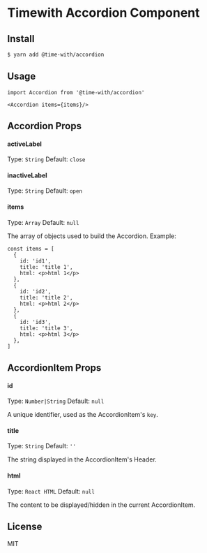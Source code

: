 # Timewith Accordion Component

## Install

```bash
$ yarn add @time-with/accordion
```

## Usage

    import Accordion from '@time-with/accordion'

    <Accordion items={items}/>


## Accordion Props

#### activeLabel
Type: `String` Default: `close`

#### inactiveLabel
Type: `String` Default: `open`

#### items
Type: `Array` Default: `null`
    
The array of objects used to build the Accordion. Example:

    const items = [
      {
        id: 'id1',
        title: 'title 1',
        html: <p>html 1</p>
      },
      {
        id: 'id2',
        title: 'title 2',
        html: <p>html 2</p>
      },
      {
        id: 'id3',
        title: 'title 3',
        html: <p>html 3</p>
      },
    ]

## AccordionItem Props

#### id
Type: `Number|String` Default: `null`

A unique identifier, used as the AccordionItem's `key`.

#### title
Type: `String` Default: `''`

The string displayed in the AccordionItem's Header.

#### html
Type: `React HTML` Default: `null`

The content to be displayed/hidden in the current AccordionItem.
    

## License

MIT
